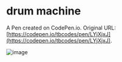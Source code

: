 # drum machine

A Pen created on CodePen.io. Original URL: [https://codepen.io/tbcodes/pen/LYjXjxJ](https://codepen.io/tbcodes/pen/LYjXjxJ).

![image](https://user-images.githubusercontent.com/50793243/145728974-f4a0db30-19ae-4130-9839-3af60bdf81b2.png)



